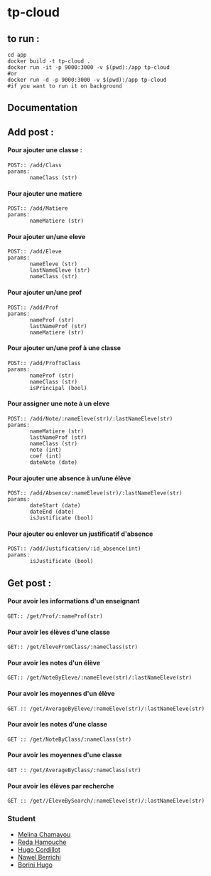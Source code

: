 # tp-cloud


## to run : 

    cd app
    docker build -t tp-cloud .
    docker run -it -p 9000:3000 -v $(pwd):/app tp-cloud
    #or
    docker run -d -p 9000:3000 -v $(pwd):/app tp-cloud  
    #if you want to run it on background



## Documentation

## Add post :

#### Pour ajouter une classe :
    POST:: /add/Class
    params:
		   nameClass (str)
		   
#### Pour ajouter une matiere
    POST:: /add/Matiere
    params:
		   nameMatiere (str)
		   
#### Pour ajouter un/une eleve
    POST:: /add/Eleve
    params:
		   nameEleve (str)
		   lastNameEleve (str)
		   nameClass (str)
#### Pour ajouter un/une prof

    POST:: /add/Prof
    params:
		   nameProf (str)
		   lastNameProf (str)
		   nameMatiere (str)
#### Pour ajouter un/une prof à une classe
    POST:: /add/ProfToClass
    params:
		   nameProf (str)
		   nameClass (str)
		   isPrincipal (bool)
		   
#### Pour assigner une note à un eleve
    POST:: /add/Note/:nameEleve(str)/:lastNameEleve(str)
    params:
		   nameMatiere (str)
		   lastNameProf (str)
		   nameClass (str)
		   note (int)
		   coef (int)
		   dateNote (date)

#### Pour ajouter une absence à un/une élève
    POST:: /add/Absence/:nameEleve(str)/:lastNameEleve(str)
    params:
		   dateStart (date)
		   dateEnd (date)
		   isJustificate (bool)

#### Pour ajouter ou enlever un justificatif d'absence

    POST:: /add/Justification/:id_absence(int)
    params:
		   isJustificate (bool)

## Get post : 

#### Pour avoir les informations d'un enseignant
    GET:: /get/Prof/:nameProf(str)

#### Pour avoir les élèves d'une classe

    GET:: /get/EleveFromClass/:nameClass(str)


#### Pour avoir les notes d'un élève 

    GET:: /get/NoteByEleve/:nameEleve(str)/:lastNameEleve(str)

#### Pour avoir les moyennes d'un élève

    GET :: /get/AverageByEleve/:nameEleve(str)/:lastNameEleve(str)
   
#### Pour avoir les notes d'une classe

    GET :: /get/NoteByClass/:nameClass(str)
    
#### Pour avoir les moyennes d'une classe
	
    GET :: /get/AverageByClass/:nameClass(str)

#### Pour avoir les élèves par recherche

    GET :: /get//EleveBySearch/:nameEleve(str)/:lastNameEleve(str)
    
### Student

 - [Melina Chamayou](https://github.com/Klochette)
 - [Reda Hamouche](https://github.com/RedaHamouche)
 - [Hugo Cordillot](https://github.com/Hgo0123)
 - [Nawel Berrichi](https://github.com/NawelBrrch)
 - [Borini Hugo](https://github.com/hugoborini)
